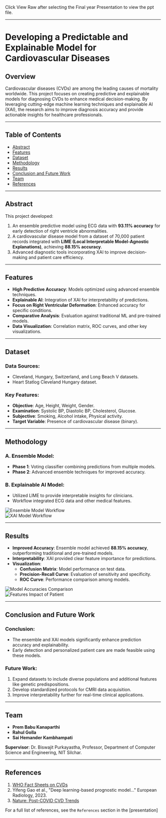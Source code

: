 Click View Raw after selecting the Final year Presentation to view the ppt file.

---

# Developing a Predictable and Explainable Model for Cardiovascular Diseases

## Overview
Cardiovascular diseases (CVDs) are among the leading causes of mortality worldwide. This project focuses on creating predictive and explainable models for diagnosing CVDs to enhance medical decision-making. By leveraging cutting-edge machine learning techniques and explainable AI (XAI), the research aims to improve diagnosis accuracy and provide actionable insights for healthcare professionals.

---

## Table of Contents
- [Abstract](#abstract)
- [Features](#features)
- [Dataset](#dataset)
- [Methodology](#methodology)
- [Results](#results)
- [Conclusion and Future Work](#conclusion-and-future-work)
- [Team](#team)
- [References](#references)

---

## Abstract
This project developed:
1. An ensemble predictive model using ECG data with **93.11% accuracy** for early detection of right ventricle abnormalities.
2. A cardiovascular disease model from a dataset of 70,000 patient records integrated with **LIME (Local Interpretable Model-Agnostic Explanations)**, achieving **88.15% accuracy**.
3. Advanced diagnostic tools incorporating XAI to improve decision-making and patient care efficiency.

---

## Features
- **High Predictive Accuracy**: Models optimized using advanced ensemble techniques.
- **Explainable AI**: Integration of XAI for interpretability of predictions.
- **Focus on Right Ventricular Deformation**: Enhanced accuracy for specific conditions.
- **Comparative Analysis**: Evaluation against traditional ML and pre-trained models.
- **Data Visualization**: Correlation matrix, ROC curves, and other key visualizations.

---

## Dataset
### Data Sources:
- Cleveland, Hungary, Switzerland, and Long Beach V datasets.
- Heart Statlog Cleveland Hungary dataset.

### Key Features:
- **Objective**: Age, Height, Weight, Gender.
- **Examination**: Systolic BP, Diastolic BP, Cholesterol, Glucose.
- **Subjective**: Smoking, Alcohol intake, Physical activity.
- **Target Variable**: Presence of cardiovascular disease (binary).

---

## Methodology
### A. Ensemble Model:
- **Phase 1**: Voting classifier combining predictions from multiple models.
- **Phase 2**: Advanced ensemble techniques for improved accuracy.

### B. Explainable AI Model:
- Utilized LIME to provide interpretable insights for clinicians.
- Workflow integrated ECG data and other medical features.

![Ensemble Model Workflow](#)  
![XAI Model Workflow](#)

---

## Results
- **Improved Accuracy**: Ensemble model achieved **88.15% accuracy**, outperforming traditional and pre-trained models.
- **Interpretability**: XAI provided clear feature importance for predictions.
- **Visualization**:
  - **Confusion Matrix**: Model performance on test data.
  - **Precision-Recall Curve**: Evaluation of sensitivity and specificity.
  - **ROC Curve**: Performance comparison among models.

![Model Accuracies Comparison](#)  
![Features Impact of Patient](#)

---

## Conclusion and Future Work
### Conclusion:
- The ensemble and XAI models significantly enhance prediction accuracy and explainability.
- Early detection and personalized patient care are made feasible using these models.

### Future Work:
1. Expand datasets to include diverse populations and additional features like genetic predispositions.
2. Develop standardized protocols for CMRI data acquisition.
3. Improve interpretability further for real-time clinical applications.

---

## Team
- **Prem Babu Kanaparthi**  
- **Rahul Golla**  
- **Sai Hemander Kambhampati**

**Supervisor**: Dr. Biswajit Purkayastha, Professor, Department of Computer Science and Engineering, NIT Silchar.

---

## References
1. [WHO Fact Sheets on CVDs](https://www.who.int/news-room/fact-sheets/detail/cardiovascular-diseases-(cvds))
2. Yifeng Gao et al., "Deep learning-based prognostic model..." European Radiology, 2023.
3. [Nature: Post-COVID CVD Trends](https://www.nature.com/articles/d41586-022-02074-3)

For a full list of references, see the `References` section in the [presentation]
